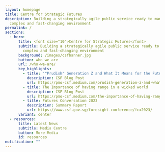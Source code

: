 ```yaml
---
layout: homepage
title: Centre for Strategic Futures
description: Building a strategically agile public service ready to manage a
  complex and fast-changing environment
permalink: /
sections:
  - hero:
      title: <font size="10">Centre for Strategic Futures</font>
      subtitle: Building a strategically agile public service ready to manage a
        complex and fast-changing environment
      background: /images/csfbanner.jpg
      button: who we are
      url: /who-we-are/
      key_highlights:
        - title: '"Prudish" Generation Z and What It Means for the Future'
          description: CSF Blog Post
          url: https://pmo-csf.medium.com/prudish-generation-z-and-what-it-means-for-the-future-9bdca46d7f21
        - title: The Importance of having range in a wicked world
          description: CSF Blog Post
          url: https://pmo-csf.medium.com/the-importance-of-having-range-in-a-wicked-world-019af8948080
        - title: Futures Conversation 2023
          description: Summary Report
          url: https://www.csf.gov.sg/foresight-conference/fcx2023/
      variant: center
  - resources:
      title: Latest News
      subtitle: Media Centre
      button: More Media
      id: resources
notification: ""
---
```

